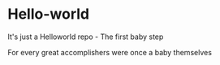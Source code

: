 # Hello-world
It's just a Helloworld repo - The first baby step

For every great accomplishers were once a baby themselves 
